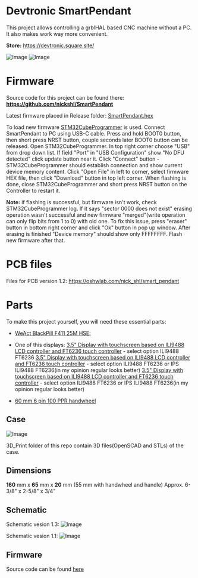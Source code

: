 # Devtronic SmartPendant

This project allows controlling a grblHAL based CNC machine without a PC. It also makes work way more convenient.

**Store:** https://devtronic.square.site/

![Image](Media/Devtronic_SmartPendant_1.png "Devtronic SmartPendant")
![Image](Media/Devtronic_SmartPendant_2.png "Devtronic SmartPendant")

# Firmware

Source code for this project can be found there: **https://github.com/nickshl/SmartPendant**

Latest firmware placed in Release folder: [SmartPendant.hex](https://github.com/nickshl/SmartPendant/blob/main/Release/SmartPendant.hex)

To load new firmware [STM32CubeProgrammer](https://www.st.com/en/development-tools/stm32cubeprog.html) is used.
Connect SmartPendant to PC using USB-C cable. Press and hold BOOT0 button, then short press NRST button, couple seconds later BOOT0 button can be released.
Open STM32CubeProgrammer. In top right corner choose "USB" from drop down list.
If field "Port" in "USB Configuration" show "No DFU detected" click update button near it.
Click "Connect" button - STM32CubeProgrammer should establish connection and show current device memory content.
Click "Open File" in left to corner, select firmware HEX file, then click "Download" button in top left corner.
When flashing is done, close STM32CubeProgrammer and short press NRST button on the Controller to restart it. 

**Note:** if flashing is successful, but firmware isn't work, check STM32CubeProgrammer log. If it says "sector 0000 does not exist" erasing operation wasn't successful and new firmware "merged"(write operation can only flip bits from 1 to 0) with old one. To fix this issue, press "eraser" button in bottom right corner and click "Ok" button in pop up window. After erasing is finished "Device memory" should show only FFFFFFFF. Flash new firmware after that. 

# PCB files

Files for PCB version 1.2: https://oshwlab.com/nick_shl/smart_pendant

# Parts

To make this project yourself, you will need these essential parts:

* [WeAct BlackPill F411 25M HSE:](https://s.click.aliexpress.com/e/_DC6TlGd)

* One of this displays:
  [3.5" Display with touchscreen based on ILI9488 LCD controller and FT6236 touch controller](https://www.aliexpress.us/item/3256804935586911.html) - select option ILI9488 FT6236
  [3.5" Display with touchscreen based on ILI9488 LCD controller and FT6236 touch controller](https://www.aliexpress.us/item/3256801122874433.html) - select option ILI9488 FT6236 or IPS ILI9488 FT6236(in my opinion regular looks better)
  [3.5" Display with touchscreen based on ILI9488 LCD controller and FT6236 touch controller](https://www.aliexpress.us/item/3256803764398718.html) - select option ILI9488 FT6236 or IPS ILI9488 FT6236(in my opinion regular looks better)

* [60 mm 6 pin 100 PPR handwheel](https://s.click.aliexpress.com/e/_DCFuJHr)

## Case

![Image](Media/Devtronic_SmartPendant_Case.png "Devtronic SmartPendant Case")

3D_Print folder of this repo contain 3D files(OpenSCAD and STLs) of the case. 

## Dimensions

**160** mm x **65** mm x **20** mm (55 mm with handwheel and handle)
Approx. 6-3/8" x 2-5/8" x 3/4"

## Schematic

Schematic vesion 1.3:
![Image](Media/Schematic_Smart_Pendant_v1_3.png "Devtronic SmartPendant Schematic")

Schematic vesion 1.1:
![Image](Media/Schematic_Smart_Pendant_v1_1.png "Devtronic SmartPendant Schematic")

## Firmware

Source code can be found [here](https://github.com/nickshl/SmartPendant)

